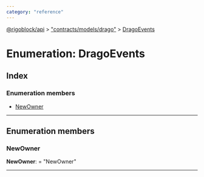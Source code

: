 ```yaml
---
category: "reference"
---
```



[@rigoblock/api](../README.md) > ["contracts/models/drago"](../modules/_contracts_models_drago_.md) > [DragoEvents](../enums/_contracts_models_drago_.dragoevents.md)

# Enumeration: DragoEvents

## Index

### Enumeration members

* [NewOwner](_contracts_models_drago_.dragoevents.md#newowner)

---

## Enumeration members

<a id="newowner"></a>

###  NewOwner

**NewOwner**:  = "NewOwner"

___

